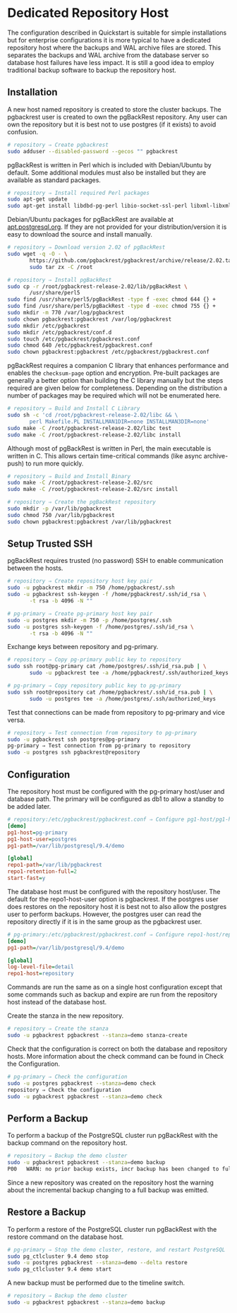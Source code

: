 # Dedicated Repository Host

The configuration described in Quickstart is suitable for simple installations but for enterprise configurations it is more typical to have a dedicated repository host where the backups and WAL archive files are stored. This separates the backups and WAL archive from the database server so database host failures have less impact. It is still a good idea to employ traditional backup software to backup the repository host.

## Installation

A new host named repository is created to store the cluster backups.
The pgbackrest user is created to own the pgBackRest repository. Any user can own the repository but it is best not to use postgres (if it exists) to avoid confusion.

```bash
# repository ⇒ Create pgbackrest
sudo adduser --disabled-password --gecos "" pgbackrest
```

pgBackRest is written in Perl which is included with Debian/Ubuntu by default. Some additional modules must also be installed but they are available as standard packages.

```bash
# repository ⇒ Install required Perl packages
sudo apt-get update
sudo apt-get install libdbd-pg-perl libio-socket-ssl-perl libxml-libxml-perl
```

Debian/Ubuntu packages for pgBackRest are available at [apt.postgresql.org](https://www.postgresql.org/download/linux/ubuntu/). If they are not provided for your distribution/version it is easy to download the source and install manually.

```bash
# repository ⇒ Download version 2.02 of pgBackRest
sudo wget -q -O - \
       https://github.com/pgbackrest/pgbackrest/archive/release/2.02.tar.gz | \
       sudo tar zx -C /root
```

```bash
# repository ⇒ Install pgBackRest
sudo cp -r /root/pgbackrest-release-2.02/lib/pgBackRest \
       /usr/share/perl5
sudo find /usr/share/perl5/pgBackRest -type f -exec chmod 644 {} +
sudo find /usr/share/perl5/pgBackRest -type d -exec chmod 755 {} +
sudo mkdir -m 770 /var/log/pgbackrest
sudo chown pgbackrest:pgbackrest /var/log/pgbackrest
sudo mkdir /etc/pgbackrest
sudo mkdir /etc/pgbackrest/conf.d
sudo touch /etc/pgbackrest/pgbackrest.conf
sudo chmod 640 /etc/pgbackrest/pgbackrest.conf
sudo chown pgbackrest:pgbackrest /etc/pgbackrest/pgbackrest.conf
```

pgBackRest requires a companion C library that enhances performance and enables the `checksum-page` option and encryption. Pre-built packages are generally a better option than building the C library manually but the steps required are given below for completeness. Depending on the distribution a number of packages may be required which will not be enumerated here.

```bash
# repository ⇒ Build and Install C Library
sudo sh -c 'cd /root/pgbackrest-release-2.02/libc && \
       perl Makefile.PL INSTALLMAN1DIR=none INSTALLMAN3DIR=none'
sudo make -C /root/pgbackrest-release-2.02/libc test
sudo make -C /root/pgbackrest-release-2.02/libc install
```

Although most of pgBackRest is written in Perl, the main executable is written in C. This allows certain time-critical commands (like async archive-push) to run more quickly.

```bash
# repository ⇒ Build and Install Binary
sudo make -C /root/pgbackrest-release-2.02/src
sudo make -C /root/pgbackrest-release-2.02/src install
```

```bash
# repository ⇒ Create the pgBackRest repository
sudo mkdir -p /var/lib/pgbackrest
sudo chmod 750 /var/lib/pgbackrest
sudo chown pgbackrest:pgbackrest /var/lib/pgbackrest
```

## Setup Trusted SSH

pgBackRest requires trusted (no password) SSH to enable communication between the hosts.

```bash
# repository ⇒ Create repository host key pair
sudo -u pgbackrest mkdir -m 750 /home/pgbackrest/.ssh
sudo -u pgbackrest ssh-keygen -f /home/pgbackrest/.ssh/id_rsa \
       -t rsa -b 4096 -N ""
```

```bash
# pg-primary ⇒ Create pg-primary host key pair
sudo -u postgres mkdir -m 750 -p /home/postgres/.ssh
sudo -u postgres ssh-keygen -f /home/postgres/.ssh/id_rsa \
       -t rsa -b 4096 -N ""
```

Exchange keys between repository and pg-primary.

```bash
# repository ⇒ Copy pg-primary public key to repository
sudo ssh root@pg-primary cat /home/postgres/.ssh/id_rsa.pub | \
       sudo -u pgbackrest tee -a /home/pgbackrest/.ssh/authorized_keys
```

```bash
# pg-primary ⇒ Copy repository public key to pg-primary
sudo ssh root@repository cat /home/pgbackrest/.ssh/id_rsa.pub | \
       sudo -u postgres tee -a /home/postgres/.ssh/authorized_keys
```

Test that connections can be made from repository to pg-primary and vice versa.

```bash
# repository ⇒ Test connection from repository to pg-primary
sudo -u pgbackrest ssh postgres@pg-primary
pg-primary ⇒ Test connection from pg-primary to repository
sudo -u postgres ssh pgbackrest@repository
```

## Configuration

The repository host must be configured with the pg-primary host/user and database path. The primary will be configured as db1 to allow a standby to be added later.

```ini
# repository:/etc/pgbackrest/pgbackrest.conf ⇒ Configure pg1-host/pg1-host-user and pg1-path
[demo]
pg1-host=pg-primary
pg1-host-user=postgres
pg1-path=/var/lib/postgresql/9.4/demo

[global]
repo1-path=/var/lib/pgbackrest
repo1-retention-full=2
start-fast=y
```

The database host must be configured with the repository host/user. The default for the repo1-host-user option is pgbackrest. If the postgres user does restores on the repository host it is best not to also allow the postgres user to perform backups. However, the postgres user can read the repository directly if it is in the same group as the pgbackrest user.

```ini
# pg-primary:/etc/pgbackrest/pgbackrest.conf ⇒ Configure repo1-host/repo1-host-user
[demo]
pg1-path=/var/lib/postgresql/9.4/demo

[global]
log-level-file=detail
repo1-host=repository
```

Commands are run the same as on a single host configuration except that some commands such as backup and expire are run from the repository host instead of the database host.

Create the stanza in the new repository.

```bash
# repository ⇒ Create the stanza
sudo -u pgbackrest pgbackrest --stanza=demo stanza-create
```

Check that the configuration is correct on both the database and repository hosts. More information about the check command can be found in Check the Configuration.

```bash
# pg-primary ⇒ Check the configuration
sudo -u postgres pgbackrest --stanza=demo check
repository ⇒ Check the configuration
sudo -u pgbackrest pgbackrest --stanza=demo check
```

## Perform a Backup

To perform a backup of the PostgreSQL cluster run pgBackRest with the backup command on the repository host.

```bash
# repository ⇒ Backup the demo cluster
sudo -u pgbackrest pgbackrest --stanza=demo backup
P00   WARN: no prior backup exists, incr backup has been changed to full
```

Since a new repository was created on the repository host the warning about the incremental backup changing to a full backup was emitted.

## Restore a Backup

To perform a restore of the PostgreSQL cluster run pgBackRest with the restore command on the database host.

```bash
# pg-primary ⇒ Stop the demo cluster, restore, and restart PostgreSQL
sudo pg_ctlcluster 9.4 demo stop
sudo -u postgres pgbackrest --stanza=demo --delta restore
sudo pg_ctlcluster 9.4 demo start
```

A new backup must be performed due to the timeline switch.

```bash
# repository ⇒ Backup the demo cluster
sudo -u pgbackrest pgbackrest --stanza=demo backup
```